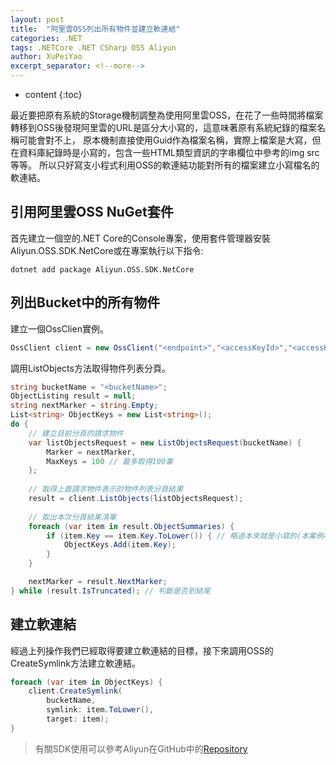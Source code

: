```yaml
---
layout: post
title:  "阿里雲OSS列出所有物件並建立軟連結"
categories: .NET
tags: .NETCore .NET CSharp OSS Aliyun
author: XuPeiYao
excerpt_separator: <!--more-->
---
```


- content
{:toc}

最近要把原有系統的Storage機制調整為使用阿里雲OSS，在花了一些時間將檔案轉移到OSS後發現阿里雲的URL是區分大小寫的，這意味著原有系統紀錄的檔案名稱可能會對不上，
原本機制直接使用Guid作為檔案名稱，實際上檔案是大寫，但在資料庫紀錄時是小寫的，包含一些HTML類型資訊的字串欄位中參考的img src等等。
所以只好寫支小程式利用OSS的軟連結功能對所有的檔案建立小寫檔名的軟連結。

<!--more-->

## 引用阿里雲OSS NuGet套件

首先建立一個空的.NET Core的Console專案，使用套件管理器安裝Aliyun.OSS.SDK.NetCore或在專案執行以下指令:

```shell
dotnet add package Aliyun.OSS.SDK.NetCore
```

## 列出Bucket中的所有物件

建立一個OssClien實例。

```csharp
OssClient client = new OssClient("<endpoint>","<accessKeyId>","<accessKeySecret>");
```

調用ListObjects方法取得物件列表分頁。

```csharp
string bucketName = "<bucketName>"; 
ObjectListing result = null; 
string nextMarker = string.Empty;
List<string> ObjectKeys = new List<string>();
do {
    // 建立目前分頁的請求物件
    var listObjectsRequest = new ListObjectsRequest(bucketName) {
        Marker = nextMarker,
        MaxKeys = 100 // 最多取得100筆
    };
    
    // 取得上面請求物件表示的物件列表分頁結果
    result = client.ListObjects(listObjectsRequest);
    
    // 取出本次分頁結果清單
    foreach (var item in result.ObjectSummaries) {
        if (item.Key == item.Key.ToLower()) { // 略過本來就是小寫的(本案例小寫的都是軟連結)
            ObjectKeys.Add(item.Key);
        }
    }

    nextMarker = result.NextMarker;
} while (result.IsTruncated); // 判斷是否到結尾
```

## 建立軟連結

經過上列操作我們已經取得要建立軟連結的目標，接下來調用OSS的CreateSymlink方法建立軟連結。

```csharp
foreach (var item in ObjectKeys) {
    client.CreateSymlink(
        bucketName, 
        symlink: item.ToLower(),
        target: item);
}
```

> 有關SDK使用可以參考Aliyun在GitHub中的[Repository](https://github.com/aliyun/aliyun-oss-csharp-sdk)
